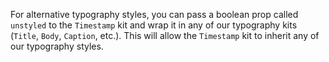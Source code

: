 For alternative typography styles, you can pass a boolean prop called `unstyled` to the `Timestamp` kit and wrap it in any of our typography kits (`Title`, `Body`, `Caption`, etc.). This will allow the `Timestamp` kit to inherit any of our typography styles.